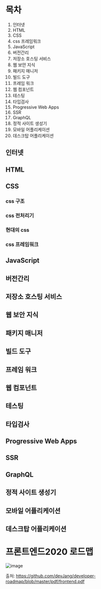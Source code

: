 # 목차
1. 인터넷
2. HTML
3. CSS
4. css 프레임워크
5. JavaScript
6. 버전간리
7. 저장소 호스팅 서비스
8. 웹 보안 지식
9. 패키지 매니저
10. 빌드 도구
11. 프레임 워크
12. 웹 컴포넌트
13. 테스팅
14. 타입검사
15. Progressive Web Apps
16. SSR
17. GraphQL
18. 정적 사이트 생성기
19. 모바일 어플리케이션
20. 데스크탑 어플리케이션



## 인터넷

## HTML

## CSS

### css 구조
### css 전처리기
### 현대의 css
### css 프레임워크

## JavaScript

## 버전간리

## 저장소 호스팅 서비스

## 웹 보안 지식

## 패키지 매니저

## 빌드 도구

## 프레임 워크

## 웹 컴포넌트

## 테스팅

## 타입검사

## Progressive Web Apps

## SSR

## GraphQL

## 정적 사이트 생성기

## 모바일 어플리케이션

## 데스크탑 어플리케이션


# 프론트엔드2020 로드맵
![image](https://user-images.githubusercontent.com/68668924/105307734-e4e60500-5bff-11eb-90f7-27af3c66bfe7.png)

출처: https://github.com/devJang/developer-roadmap/blob/master/pdf/frontend.pdf
